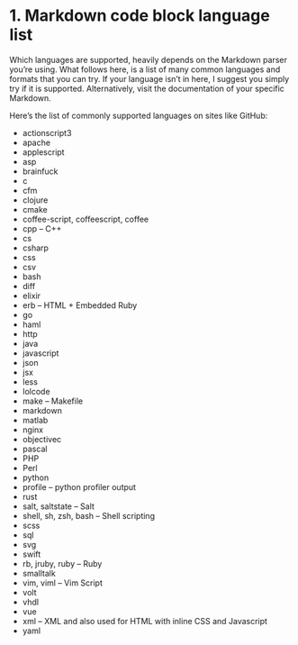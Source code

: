 # 1. Markdown code block language list
Which languages are supported, heavily depends on the Markdown parser you’re using. What follows here, is a list of many common languages and formats that you can try. If your language isn’t in here, I suggest you simply try if it is supported. Alternatively, visit the documentation of your specific Markdown.

Here’s the list of commonly supported languages on sites like GitHub:

- actionscript3
- apache
- applescript
- asp
- brainfuck
- c
- cfm
- clojure
- cmake
- coffee-script, coffeescript, coffee
- cpp – C++
- cs
- csharp
- css
- csv
- bash
- diff
- elixir
- erb – HTML + Embedded Ruby
- go
- haml
- http
- java
- javascript
- json
- jsx
- less
- lolcode
- make – Makefile
- markdown
- matlab
- nginx
- objectivec
- pascal
- PHP
- Perl
- python
- profile – python profiler output
- rust
- salt, saltstate – Salt
- shell, sh, zsh, bash – Shell scripting
- scss
- sql
- svg
- swift
- rb, jruby, ruby – Ruby
- smalltalk
- vim, viml – Vim Script
- volt
- vhdl
- vue
- xml – XML and also used for HTML with inline CSS and Javascript
- yaml